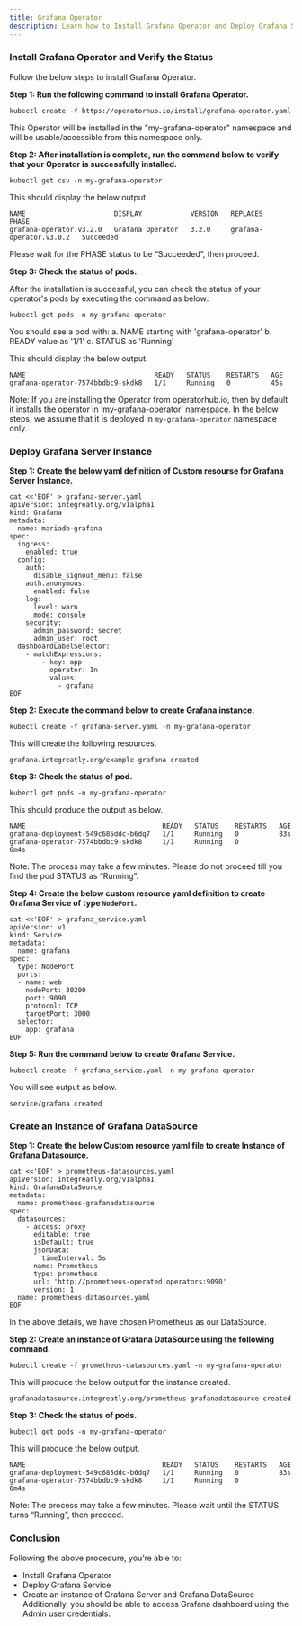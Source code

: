 ```yaml
---
title: Grafana Operator
description: Learn how to Install Grafana Operator and Deploy Grafana Server Instance, Grafana Data Source and Grafana Dashboard 
---
```



### Install Grafana Operator and Verify the Status

Follow the below steps to install Grafana Operator.

**Step 1: Run the following command to install Grafana Operator.**


```execute
kubectl create -f https://operatorhub.io/install/grafana-operator.yaml
```


This Operator will be installed in the "my-grafana-operator" namespace and will be usable/accessible from this namespace only.



**Step 2: After installation is complete, run the command below to verify that your Operator is successfully installed.** 

```execute
kubectl get csv -n my-grafana-operator
```

This should display the below output.

```output
NAME                      DISPLAY            VERSION   REPLACES                  PHASE
grafana-operator.v3.2.0   Grafana Operator   3.2.0     grafana-operator.v3.0.2   Succeeded
```

Please wait for the PHASE status to be “Succeeded”, then proceed.


**Step 3: Check the status of pods.**

After the installation is successful, you can check the status of your operator's pods by executing the command as below:

```execute
kubectl get pods -n my-grafana-operator
```

You should see a pod with:
a.	NAME starting with 'grafana-operator' 
b.	READY value as '1/1' 
c.	STATUS as 'Running'

This should display the below output.

```
NAME                                READY   STATUS    RESTARTS   AGE
grafana-operator-7574bbdbc9-skdk8   1/1     Running   0          45s
```


Note: If you are installing the Operator from operatorhub.io, then by default it installs the operator in ‘my-grafana-operator’ namespace. In the below steps, we assume that it is deployed in `my-grafana-operator` namespace only. 


### Deploy Grafana Server Instance


**Step 1: Create the below yaml definition of Custom resourse for Grafana Server Instance.**


```execute
cat <<'EOF' > grafana-server.yaml
apiVersion: integreatly.org/v1alpha1
kind: Grafana
metadata:
  name: mariadb-grafana
spec:
  ingress:
    enabled: true
  config:
    auth:
      disable_signout_menu: false 
    auth.anonymous:
      enabled: false
    log:
      level: warn
      mode: console
    security:
      admin_password: secret
      admin_user: root
  dashboardLabelSelector:
    - matchExpressions:
        - key: app
          operator: In
          values:
            - grafana
EOF
```


**Step 2: Execute the command below to create Grafana instance.**


```execute
kubectl create -f grafana-server.yaml -n my-grafana-operator
```

This will create the following resources.


```
grafana.integreatly.org/example-grafana created
```


**Step 3: Check the status of pod.**

```execute
kubectl get pods -n my-grafana-operator
```

This should produce the output as below.

```
NAME                                  READY   STATUS    RESTARTS   AGE
grafana-deployment-549c685ddc-b6dq7   1/1     Running   0          83s
grafana-operator-7574bbdbc9-skdk8     1/1     Running   0          6m4s
```

Note: The process may take a few minutes. Please do not proceed till you find the pod STATUS as “Running”.


**Step 4: Create the below custom resource yaml definition to create Grafana Service of type `NodePort`.**


```execute
cat <<'EOF' > grafana_service.yaml
apiVersion: v1
kind: Service
metadata:
  name: grafana
spec:
  type: NodePort
  ports:
  - name: web
    nodePort: 30200
    port: 9090
    protocol: TCP
    targetPort: 3000
  selector:
    app: grafana
EOF
```

**Step 5: Run the command below to create Grafana Service.**


```execute
kubectl create -f grafana_service.yaml -n my-grafana-operator
```

You will see output as below.

```
service/grafana created
```

### Create an Instance of Grafana DataSource

**Step 1: Create the below Custom resource yaml file to create Instance of Grafana Datasource.**

```execute
cat <<'EOF' > prometheus-datasources.yaml
apiVersion: integreatly.org/v1alpha1
kind: GrafanaDataSource
metadata:
  name: prometheus-grafanadatasource
spec:
  datasources:
    - access: proxy
      editable: true
      isDefault: true
      jsonData:
        timeInterval: 5s
      name: Prometheus
      type: prometheus
      url: 'http://prometheus-operated.operators:9090'
      version: 1
  name: prometheus-datasources.yaml  
EOF
```

In the above details, we have chosen Prometheus as our DataSource.

**Step 2: Create an instance of Grafana DataSource using the following command.**


```execute
kubectl create -f prometheus-datasources.yaml -n my-grafana-operator
```

This will produce the below output for the instance created.

```
grafanadatasource.integreatly.org/prometheus-grafanadatasource created
```

**Step 3: Check the status of pods.**


```execute
kubectl get pods -n my-grafana-operator
```


This will produce the below output.

```
NAME                                  READY   STATUS    RESTARTS   AGE
grafana-deployment-549c685ddc-b6dq7   1/1     Running   0          83s
grafana-operator-7574bbdbc9-skdk8     1/1     Running   0          6m4s
```

Note: The process may take a few minutes. Please wait until the STATUS turns “Running”, then proceed.


### Conclusion

Following the above procedure, you’re able to:
- Install Grafana Operator
- Deploy Grafana Service
- Create an instance of Grafana Server and Grafana DataSource
Additionally, you should be able to access Grafana dashboard using the Admin user credentials.
